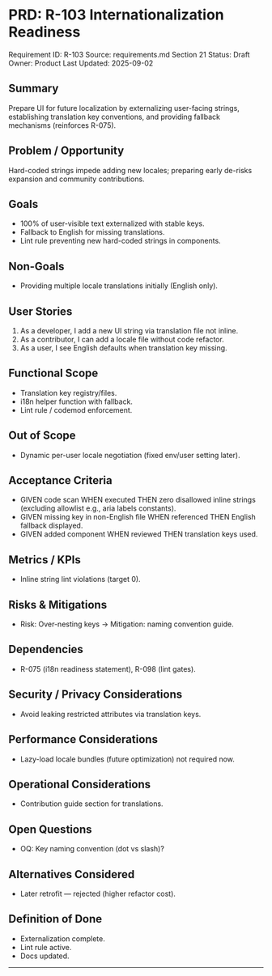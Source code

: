 # PRD: R-103 Internationalization Readiness

Requirement ID: R-103
Source: requirements.md Section 21
Status: Draft
Owner: Product
Last Updated: 2025-09-02

## Summary

Prepare UI for future localization by externalizing user-facing strings, establishing translation key conventions, and providing fallback mechanisms (reinforces R-075).

## Problem / Opportunity

Hard-coded strings impede adding new locales; preparing early de-risks expansion and community contributions.

## Goals

- 100% of user-visible text externalized with stable keys.
- Fallback to English for missing translations.
- Lint rule preventing new hard-coded strings in components.

## Non-Goals

- Providing multiple locale translations initially (English only).

## User Stories

1. As a developer, I add a new UI string via translation file not inline.
2. As a contributor, I can add a locale file without code refactor.
3. As a user, I see English defaults when translation key missing.

## Functional Scope

- Translation key registry/files.
- i18n helper function with fallback.
- Lint rule / codemod enforcement.

## Out of Scope

- Dynamic per-user locale negotiation (fixed env/user setting later).

## Acceptance Criteria

- GIVEN code scan WHEN executed THEN zero disallowed inline strings (excluding allowlist e.g., aria labels constants).
- GIVEN missing key in non-English file WHEN referenced THEN English fallback displayed.
- GIVEN added component WHEN reviewed THEN translation keys used.

## Metrics / KPIs

- Inline string lint violations (target 0).

## Risks & Mitigations

- Risk: Over-nesting keys → Mitigation: naming convention guide.

## Dependencies

- R-075 (i18n readiness statement), R-098 (lint gates).

## Security / Privacy Considerations

- Avoid leaking restricted attributes via translation keys.

## Performance Considerations

- Lazy-load locale bundles (future optimization) not required now.

## Operational Considerations

- Contribution guide section for translations.

## Open Questions

- OQ: Key naming convention (dot vs slash)?

## Alternatives Considered

- Later retrofit — rejected (higher refactor cost).

## Definition of Done

- Externalization complete.
- Lint rule active.
- Docs updated.

---
